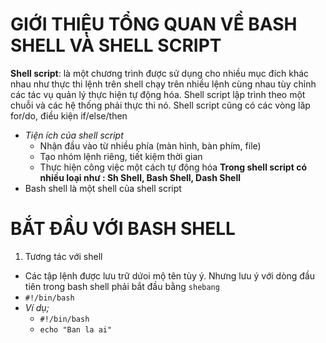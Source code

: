 # GIỚI THIỆU TỔNG QUAN VỀ BASH SHELL VÀ SHELL SCRIPT
**Shell script**: là một chương trình được sử dụng cho nhiều mục đích khác nhau như thực thi lệnh trên shell chạy trên nhiều lệnh cùng nhau tùy chỉnh các tác vụ quản lý thực hiện tự động hóa. Shell script lập trình theo một chuỗi và các hệ thống phải thực thi nó. Shell script cũng có các vòng lăp for/do, điều kiện if/else/then
- *Tiện ích của shell script*
  - Nhận đầu vào từ nhiều phía (màn hình, bàn phím, file)
  - Tạo nhóm lệnh riêng, tiết kiệm thời gian
  - Thực hiện công việc một cách tự động hóa 
  **Trong shell script có nhiều loại như : Sh Shell, Bash Shell, Dash Shell**
- Bash shell là một shell của shell script
# BẮT ĐẦU VỚI BASH SHELL
1. Tương tác với shell
- Các tập lệnh được lưu trữ dứoi mộ tên tùy ý. Nhưng lưu ý với dòng đầu tiên trong bash shell phải bắt đầu bằng `shebang` 
- `#!/bin/bash` 
- *Ví dụ;*
    - `#!/bin/bash`
    - `echo "Ban la ai"`
